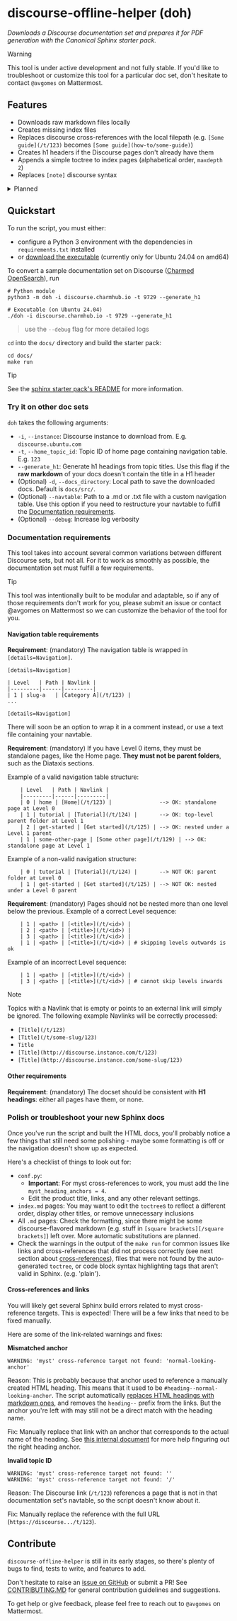 # discourse-offline-helper (doh)

_Downloads a Discourse documentation set and prepares it for PDF generation with the Canonical Sphinx starter pack._

> [!WARNING]
> This tool is under active development and not fully stable.
> If you'd like to troubleshoot or customize this tool for a particular doc set, don't hesitate to contact `@avgomes` on Mattermost.

## Features
* Downloads raw markdown files locally
* Creates missing index files
* Replaces discourse cross-references with the local filepath (e.g. `[Some guide](/t/123)` becomes `[Some guide](how-to/some-guide)`)
* Creates h1 headers if the Discourse pages don't already have them
* Appends a simple toctree to index pages (alphabetical order, `maxdepth 2`)
* Replaces `[note]` discourse syntax

<details>

<summary>Planned</summary>

* Fix issue with cross-referencing other headings ([#17](https://github.com/s-makin/discourse-offline-helper/issues/17))
* Improve the UI
    * add option to use text file with navtable as the input ([#18](https://github.com/s-makin/discourse-offline-helper/issues/18))
    * make function sequences and dependencies more transparent
    * snap the `doh` module to remove python requirement (`sudo snap install doh & doh -docset <product>`) ([#20](https://github.com/s-makin/discourse-offline-helper/issues/20))
* Automatically replace `[tab]` discourse syntax ([#21](https://github.com/s-makin/discourse-offline-helper/issues/20))
* Automatically replace `<href>` anchors with regular markdown headings ([#22](https://github.com/s-makin/discourse-offline-helper/issues/22))
* Features for PDF generation
* ...

</details>

## Quickstart

To run the script, you must either: 
- configure a Python 3 environment with the dependencies in `requirements.txt` installed
- or [download the executable](https://github.com/s-makin/discourse-offline-helper/releases/tag/v0.0.1) (currently only for Ubuntu 24.04 on amd64)

To convert a sample documentation set on Discourse ([Charmed OpenSearch](https://charmhub.io/opensearch)), run
```
# Python module
python3 -m doh -i discourse.charmhub.io -t 9729 --generate_h1

# Executable (on Ubuntu 24.04)
./doh -i discourse.charmhub.io -t 9729 --generate_h1
```
> use the `--debug` flag for more detailed logs

`cd` into the `docs/` directory and build the starter pack:
```
cd docs/
make run
```
> [!TIP]
> See the [sphinx starter pack's README](https://github.com/canonical/sphinx-docs-starter-pack/blob/main/README.rst) for more information.

### Try it on other doc sets

`doh` takes the following arguments:
* `-i`, `--instance`: Discourse instance to download from. E.g. `discourse.ubuntu.com`
* `-t`, `--home_topic_id`: Topic ID of home page containing navigation table. E.g. `123`
* `--generate_h1`: Generate h1 headings from topic titles. Use this flag if the **raw markdown** of your docs doesn't contain the title in a H1 header
* (Optional) `-d`, `--docs_directory`: Local path to save the downloaded docs. Default is `docs/src/`.
* (Optional) `--navtable`: Path to a .md or .txt file with a custom navigation table. Use this option if you need to restructure your navtable to fulfill the [Documentation requirements](#documentation-requirements).
* (Optional) `--debug`: Increase log verbosity

### Documentation requirements

This tool takes into account several common variations between different Discourse sets, but not all. For it to work as smoothly as possible, the documentation set must fulfill a few requirements.

> [!TIP]
> This tool was intentionally built to be modular and adaptable, so if any of those requirements don't work for you, please submit an issue or contact @avgomes on Mattermost so we can customize the behavior of the tool for you.

#### Navigation table requirements

**Requirement**: (mandatory) The navigation table is wrapped in `[details=Navigation]`. 
```
[details=Navigation]

| Level   | Path | Navlink |
|---------|------|---------|
| 1 | slug-a   | [Category A](/t/123) |
...

[details=Navigation]
```

There will soon be an option to wrap it in a comment instead, or use a text file containing your navtable.

**Requirement**: (mandatory) If you have Level 0 items, they must be standalone pages, like the Home page. **They must not be parent folders**, such as the Diataxis sections.

Example of a valid navigation table structure:
```
    | Level   | Path | Navlink |
    |---------|------|---------|
    | 0 | home | [Home](/t/123) |               --> OK: standalone page at Level 0    
    | 1 | tutorial | [Tutorial](/t/124) |       --> OK: top-level parent folder at Level 1   
    | 2 | get-started | [Get started](/t/125) | --> OK: nested under a Level 1 parent   
    | 1 | some-other-page | [Some other page](/t/129) | --> OK: standalone page at Level 1
```
Example of a non-valid navigation structure:
```
    | 0 | tutorial | [Tutorial](/t/124) |       --> NOT OK: parent folder at Level 0  
    | 1 | get-started | [Get started](/t/125) | --> NOT OK: nested under a Level 0 parent   
```

**Requirement**: (mandatory) Pages should not be nested more than one level below the previous.
Example of a correct Level sequence:
```
    | 1 | <path> | [<title>](/t/<id>) |
    | 2 | <path> | [<title>](/t/<id>) |
    | 3 | <path> | [<title>](/t/<id>) |
    | 1 | <path> | [<title>](/t/<id>) | # skipping levels outwards is ok
```
Example of an incorrect Level sequence:
```
    | 1 | <path> | [<title>](/t/<id>) |
    | 3 | <path> | [<title>](/t/<id>) | # cannot skip levels inwards
```

> [!NOTE]
> Topics with a Navlink that is empty or points to an external link will simply be ignored. The following example Navlinks will be correctly processed:
> * `[Title](/t/123)` 
> * `[Title](/t/some-slug/123)`
> * `Title`
> * `[Title](http://discourse.instance.com/t/123)`
> * `[Title](http://discourse.instance.com/some-slug/123)`

#### Other requirements
**Requirement**: (mandatory) The docset should be consistent with **H1 headings**: either all pages have them, or none.

### Polish or troubleshoot your new Sphinx docs

Once you've run the script and built the HTML docs, you'll probably notice a few things that still need some polishing - maybe some formatting is off or the navigation doesn't show up as expected.

Here's a checklist of things to look out for:
* `conf.py`: 
  * **Important**: For myst cross-references to work, you must add the line `myst_heading_anchors = 4`. 
  * Edit the product title, links, and any other relevant settings.
* `index.md` pages: You may want to edit the `toctree`s to reflect a different order, display other titles, or remove unnecessary inclusions
* All `.md` pages: Check the formatting, since there might be some discourse-flavored markdown (e.g. stuff in `[square brackets][/square brackets]`) left over. More automatic substitutions are planned.
* Check the warnings in the output of the `make run` for common issues like links and cross-references that did not process correctly (see next section about [cross-references](#cross-references-and-links)), files that were not found by the auto-generated `toctree`, or code block syntax highlighting tags that aren't valid in Sphinx. (e.g. 'plain').

#### Cross-references and links
You will likely get several Sphinx build errors related to myst cross-reference targets. This is expected! There will be a few links that need to be fixed manually.

Here are some of the link-related warnings and fixes:

**Mismatched anchor**
```shell
WARNING: 'myst' cross-reference target not found: 'normal-looking-anchor'
```
Reason: This is probably because that anchor used to reference a manually created HTML heading. This means that it used to be `#heading--normal-looking-anchor`. The script automatically [replaces HTML headings with markdown ones](https://github.com/s-makin/discourse-offline-helper/pull/30), and removes the `heading--` prefix from the links. But the anchor you're left with may still not be a direct match with the heading name.

Fix: Manually replace that link with an anchor that corresponds to the actual name of the heading. See [this internal document](https://docs.google.com/document/d/1g56unMuhh5RcgfYew2c3AEClaBjYD9L5toF5xn3F5WY/edit?tab=t.0#heading=h.evr6ovkd4cbp) for more help finguring out the right heading anchor.

**Invalid topic ID**
```shell
WARNING: 'myst' cross-reference target not found: ''
WARNING: 'myst' cross-reference target not found: '/'
```
Reason: The Discourse link (`/t/123`) references a page that is not in that documentation set's navtable, so the script doesn't know about it.

Fix: Manually replace the reference with the full URL (`https://discourse.../t/123`).

## Contribute

`discourse-offline-helper` is still in its early stages, so there's plenty of bugs to find, tests to write, and features to add.

Don't hesitate to raise an [issue on GitHub](https://github.com/s-makin/discourse-offline-helper/issues) or submit a PR! See [CONTRIBUTING.MD](CONTRIBUTING.md) for general contribution guidelines and suggestions. 

To get help or give feedback, please feel free to reach out to `@avgomes` on Mattermost. 

